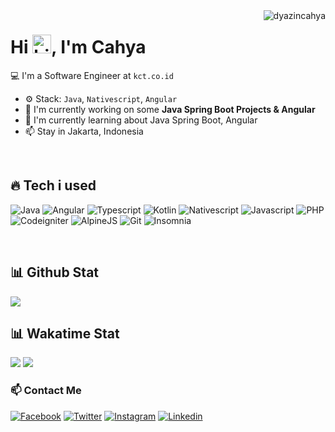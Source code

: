 <img align="right" src="https://komarev.com/ghpvc/?username=dyazincahya" alt="dyazincahya" />

<h1>Hi <img src="https://user-images.githubusercontent.com/1303154/88677602-1635ba80-d120-11ea-84d8-d263ba5fc3c0.gif" width="30" alt="hi">, I'm Cahya</h1>

💻 I'm a Software Engineer at ``kct.co.id``

- ⚙️ Stack: ``Java``, ``Nativescript``, ``Angular``
- 🏢 I'm currently working on some **Java Spring Boot Projects & Angular**
- 🌱 I'm currently learning about Java Spring Boot, Angular
- 📫 Stay in Jakarta, Indonesia


<br/>

## 🔥 Tech i used

![Java](https://img.shields.io/badge/Java-ED8B00?style=for-the-badge&logo=java&logoColor=white)
![Angular](https://img.shields.io/badge/Angular-b52e31?style=for-the-badge&logo=angular&logoColor=white)
![Typescript](https://img.shields.io/badge/Typescript-2F74C0?style=for-the-badge&logo=typescript&logoColor=white)
![Kotlin](https://img.shields.io/badge/Kotlin-B75EA4?style=for-the-badge&logo=kotlin&logoColor=white)
![Nativescript](https://img.shields.io/badge/Nativescript-65ADF1?style=for-the-badge&logo=nativescript&logoColor=white)
![Javascript](https://img.shields.io/badge/JavaScript-323330?style=for-the-badge&logo=javascript&logoColor=F7DF1E)
![PHP](https://img.shields.io/badge/PHP-777BB4?style=for-the-badge&logo=php&logoColor=white)
![Codeigniter](https://img.shields.io/badge/Codeigniter-D64613?style=for-the-badge&logo=codeigniter&logoColor=white)
![AlpineJS](https://img.shields.io/badge/AlpineJS-8BC0D0?style=for-the-badge&logo=alpine.js&logoColor=black)
![Git](https://img.shields.io/badge/Git-F05032?style=for-the-badge&logo=git&logoColor=white)
![Insomnia](https://img.shields.io/badge/Insomnia-5849be?style=for-the-badge&logo=Insomnia&logoColor=white)

<br/>

## 📊 Github Stat

<img src="https://github-readme-stats.vercel.app/api?username=dyazincahya&show_icons=false">

<br/>

## 📊 Wakatime Stat

<img src="https://github-readme-stats.vercel.app/api/wakatime?username=dyazincahya&layout=compact">

<img src="https://github-readme-stats.vercel.app/api/top-langs/?username=dyazincahya&layout=compact">

<br/>

### 📫 Contact Me

[![Facebook](https://img.shields.io/badge/Facebook-1877F2?style=for-the-badge&logo=facebook&logoColor=white)](https://fb.com/cahya.dyazin)
[![Twitter](https://img.shields.io/badge/Twitter-1DA1F2?style=for-the-badge&logo=twitter&logoColor=white)](https://twitter.com/cahyadyazin)
[![Instagram](https://img.shields.io/badge/Instagram-E4405F?style=for-the-badge&logo=instagram&logoColor=white)](https://instagram.com/vierundsieben)
[![Linkedin](https://img.shields.io/badge/Linkedin-2867B2?style=for-the-badge&logo=linkedin&logoColor=white)](https://www.linkedin.com/in/cahyadyazin/)

<br/>



